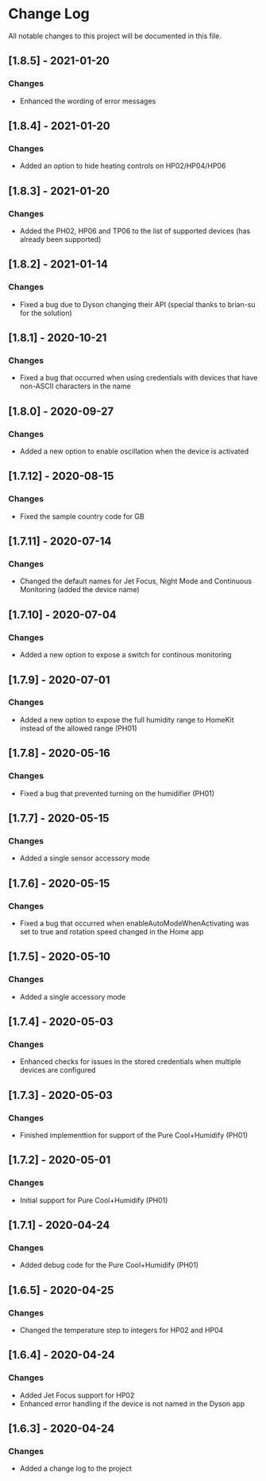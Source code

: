 # Change Log
All notable changes to this project will be documented in this file.

## [1.8.5] - 2021-01-20
### Changes
- Enhanced the wording of error messages

## [1.8.4] - 2021-01-20
### Changes
- Added an option to hide heating controls on HP02/HP04/HP06

## [1.8.3] - 2021-01-20
### Changes
- Added the PH02, HP06 and TP06 to the list of supported devices (has already been supported)

## [1.8.2] - 2021-01-14
### Changes
- Fixed a bug due to Dyson changing their API (special thanks to brian-su for the solution)

## [1.8.1] - 2020-10-21
### Changes
- Fixed a bug that occurred when using credentials with devices that have non-ASCII characters in the name

## [1.8.0] - 2020-09-27
### Changes
- Added a new option to enable oscillation when the device is activated

## [1.7.12] - 2020-08-15
### Changes
- Fixed the sample country code for GB

## [1.7.11] - 2020-07-14
### Changes
- Changed the default names for Jet Focus, Night Mode and Continuous Monitoring (added the device name)

## [1.7.10] - 2020-07-04
### Changes
- Added a new option to expose a switch for continous monitoring

## [1.7.9] - 2020-07-01
### Changes
- Added a new option to expose the full humidity range to HomeKit instead of the allowed range (PH01)

## [1.7.8] - 2020-05-16
### Changes
- Fixed a bug that prevented turning on the humidifier (PH01)

## [1.7.7] - 2020-05-15
### Changes
- Added a single sensor accessory mode

## [1.7.6] - 2020-05-15
### Changes
- Fixed a bug that occurred when enableAutoModeWhenActivating was set to true and rotation speed changed in the Home app

## [1.7.5] - 2020-05-10
### Changes
- Added a single accessory mode

## [1.7.4] - 2020-05-03
### Changes
- Enhanced checks for issues in the stored credentials when multiple devices are configured

## [1.7.3] - 2020-05-03
### Changes
- Finished implementtion for support of the Pure Cool+Humidify (PH01)

## [1.7.2] - 2020-05-01
### Changes
- Initial support for Pure Cool+Humidify (PH01)

## [1.7.1] - 2020-04-24
### Changes
- Added debug code for the Pure Cool+Humidify (PH01)

## [1.6.5] - 2020-04-25
### Changes
- Changed the temperature step to integers for HP02 and HP04

## [1.6.4] - 2020-04-24
### Changes
- Added Jet Focus support for HP02
- Enhanced error handling if the device is not named in the Dyson app

## [1.6.3] - 2020-04-24
### Changes
- Added a change log to the project
